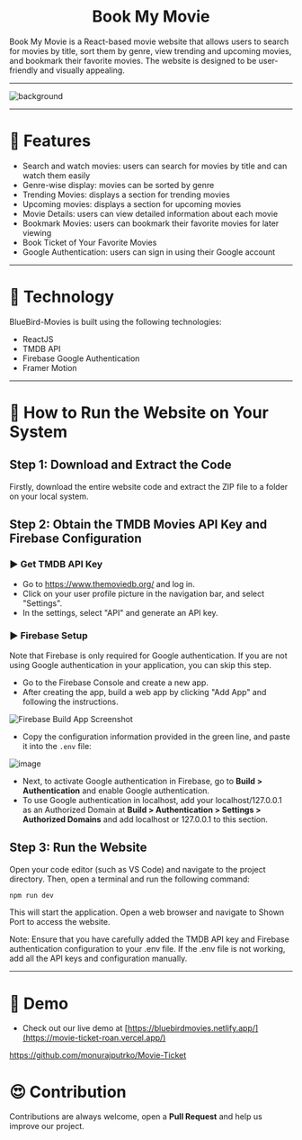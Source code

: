 <h1 align="center">Book My Movie</h1>
Book My Movie is a React-based movie website that allows users to search for movies by title, sort them by genre, view trending and upcoming movies, and bookmark their favorite movies. The website is designed to be user-friendly and visually appealing.
<hr/>

![background](https://res.cloudinary.com/dchpiahka/image/upload/f_auto,q_auto/xkio9ob5hqfjcjgxutvc)

<hr/>

# 🍿 Features 

- Search and watch movies: users can search for movies by title and can watch them easily
- Genre-wise display: movies can be sorted by genre
- Trending Movies: displays a section for trending movies
- Upcoming movies: displays a section for upcoming movies
- Movie Details: users can view detailed information about each movie
- Bookmark Movies: users can bookmark their favorite movies for later viewing
- Book Ticket of Your Favorite Movies
- Google Authentication: users can sign in using their Google account

<hr/>

# 🍿 Technology

BlueBird-Movies is built using the following technologies:

- ReactJS
- TMDB API
- Firebase Google Authentication
- Framer Motion

<hr/>

# 🍿 How to Run the Website on Your System

## Step 1: Download and Extract the Code

Firstly, download the entire website code and extract the ZIP file to a folder on your local system.

## Step 2: Obtain the TMDB Movies API Key and Firebase Configuration


### ▶️ Get TMDB API Key 

- Go to https://www.themoviedb.org/ and log in.
- Click on your user profile picture in the navigation bar, and select "Settings".
- In the settings, select "API" and generate an API key.

### ▶️ Firebase Setup 

Note that Firebase is only required for Google authentication. If you are not using Google authentication in your application, you can skip this step.

- Go to the Firebase Console and create a new app.
- After creating the app, build a web app by clicking "Add App" and following the instructions.



![Firebase Build App Screenshot](https://user-images.githubusercontent.com/87109400/231568774-1ea09ada-34b8-4035-80d4-90ac79c1c8ed.png)

- Copy the configuration information provided in the green line, and paste it into the `.env` file:

![image](https://user-images.githubusercontent.com/87109400/231570250-9256c1bc-6669-423a-8b95-06d9577485a0.png)

- Next, to activate Google authentication in Firebase, go to **Build > Authentication** and enable Google authentication.
- To use Google authentication in localhost, add your localhost/127.0.0.1 as an Authorized Domain at **Build > Authentication > Settings > Authorized Domains** and add localhost or 127.0.0.1 to this section.



## Step 3: Run the Website

Open your code editor (such as VS Code) and navigate to the project directory. Then, open a terminal and run the following command:

```bash
npm run dev
```
This will start the application. Open a web browser and navigate to Shown Port to access the website.

Note: Ensure that you have carefully added the TMDB API key and Firebase authentication configuration to your .env file. If the .env file is not working, add all the API keys and configuration manually.

<hr/>

# 🍿 Demo 

- Check out our live demo at [https://bluebirdmovies.netlify.app/](https://movie-ticket-roan.vercel.app/) 
 
https://github.com/monurajputrko/Movie-Ticket


# 😍 Contribution
Contributions are always welcome, open a **Pull Request** and help us improve our project.
